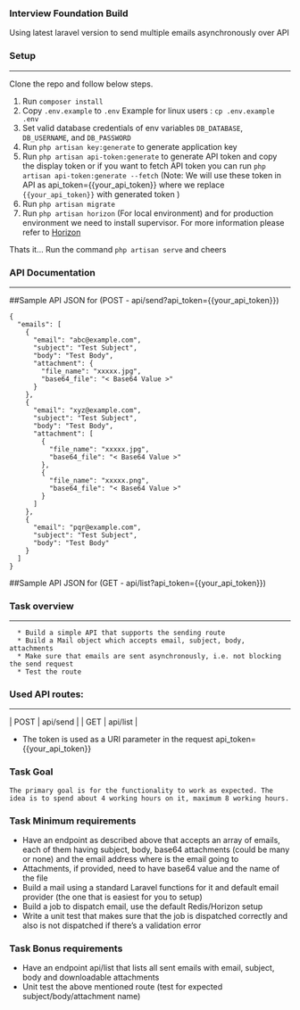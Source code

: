 ### Interview Foundation Build

Using latest laravel version to send multiple emails asynchronously over API

### Setup

---
Clone the repo and follow below steps.
1. Run `composer install`
2. Copy `.env.example` to `.env` Example for linux users : `cp .env.example .env`
3. Set valid database credentials of env variables `DB_DATABASE`, `DB_USERNAME`, and `DB_PASSWORD`
4. Run `php artisan key:generate` to generate application key
5. Run `php artisan api-token:generate` to generate API token and copy the display token or if you want to fetch API token you can run `php artisan api-token:generate --fetch` (Note: We will use these token in API as api_token={{your_api_token}} where we replace  `{{your_api_token}}` with generated token )
6. Run `php artisan migrate`
7. Run `php artisan horizon` (For local environment) and for production environment we need to install supervisor. For more information please refer to [Horizon](https://laravel.com/docs/8.x/horizon)

Thats it... Run the command `php artisan serve` and cheers

### API Documentation

---
##Sample API JSON for (POST -  api/send?api_token={{your_api_token}})

```
{
  "emails": [
    {
      "email": "abc@example.com",
      "subject": "Test Subject",
      "body": "Test Body",
      "attachment": {
        "file_name": "xxxxx.jpg",
        "base64_file": "< Base64 Value >"
      }
    },
    {
      "email": "xyz@example.com",
      "subject": "Test Subject",
      "body": "Test Body",
      "attachment": [
        {
          "file_name": "xxxxx.jpg",
          "base64_file": "< Base64 Value >"
        },
        {
          "file_name": "xxxxx.png",
          "base64_file": "< Base64 Value >"
        }
      ]
    },
    {
      "email": "pqr@example.com",
      "subject": "Test Subject",
      "body": "Test Body"
    }
  ]
}
```

##Sample API JSON for (GET -  api/list?api_token={{your_api_token}})


### Task overview

---
```
  * Build a simple API that supports the sending route
  * Build a Mail object which accepts email, subject, body, attachments
  * Make sure that emails are sent asynchronously, i.e. not blocking the send request
  * Test the route
```

### Used API routes:

---
  
  | POST  | api/send |
  | GET   | api/list |

  * The token is used as a URI parameter in the request api_token={{your_api_token}}

### Task Goal

```
The primary goal is for the functionality to work as expected. The idea is to spend about 4 working hours on it, maximum 8 working hours.
```

### Task Minimum requirements

  * Have an endpoint as described above that accepts an array of emails, each of them having subject, body, base64 attachments (could be many or none) and the email address where is the email going to
  * Attachments, if provided, need to have base64 value and the name of the file
  * Build a mail using a standard Laravel functions for it and default email provider (the one that is easiest for you to setup)
  * Build a job to dispatch email, use the default Redis/Horizon setup
  * Write a unit test that makes sure that the job is dispatched correctly and also is not dispatched if there’s a validation error

### Task Bonus requirements
  
  * Have an endpoint api/list that lists all sent emails with email, subject, body and downloadable attachments
  * Unit test the above mentioned route (test for expected subject/body/attachment name)
